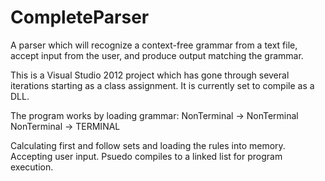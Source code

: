CompleteParser
==============

A parser which will recognize a context-free grammar from a text file, accept input from the user, and produce output matching the grammar.

This is a Visual Studio 2012 project which has gone through several iterations starting as a class assignment. It is currently set to compile as a DLL.

The program works by loading grammar:
NonTerminal -> NonTerminal
NonTerminal -> TERMINAL

Calculating first and follow sets and loading the rules into memory.
Accepting user input.
Psuedo compiles to a linked list for program execution.
